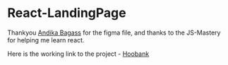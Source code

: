 # React-LandingPage
Thankyou [Andika Bagass](https://dribbble.com/shots/16549360-HooBank-Digital-Payment-LandingPage?utm_source=Clipboard_Shot&utm_campaign=bagass&utm_content=HooBank%20-%20Digital%20Payment%20LandingPage&utm_medium=Social_Share&utm_source=Clipboard_Shot&utm_campaign=bagass&utm_content=HooBank%20-%20Digital%20Payment%20LandingPage&utm_medium=Social_Share) for the figma file, and thanks to the JS-Mastery for helping me learn react.



Here is the working link to the project - [Hoobank](https://cheery-melba-ac3569.netlify.app/)
